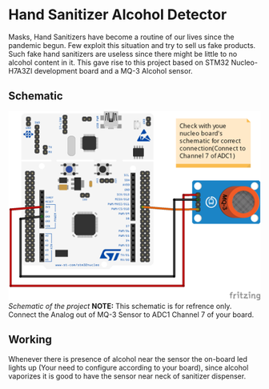 # Hand Sanitizer Alcohol Detector

Masks, Hand Sanitizers have become a routine of our lives since the pandemic begun. Few exploit this situation and try to sell us fake products. Such fake hand sanitizers are useless since there might be little to no alcohol content in it. This gave rise to this project based on STM32 Nucleo-H7A3ZI development board and a MQ-3 Alcohol sensor.

## Schematic

![Schematic of project](Images/Schematic.png)
*Schematic of the project*
**NOTE:** This schematic is for refrence only. Connect the Analog out of MQ-3 Sensor to ADC1 Channel 7 of your board.

## Working

Whenever there is presence of alcohol near the sensor the on-board led lights up (Your need to configure according to your board), since alcohol vaporizes it is good to have the sensor near neck of sanitizer dispenser.
